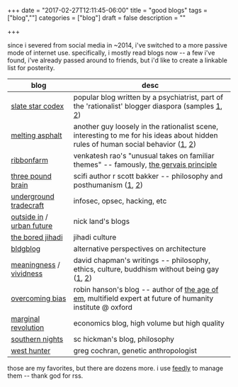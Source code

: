 +++
date = "2017-02-27T12:11:45-06:00"
title = "good blogs"
tags = ["blog",""]
categories = ["blog"]
draft = false
description = ""

+++

since i severed from social media in ~2014, i've switched to a more passive mode of internet use. specifically, i mostly read blogs now -- a few i've found, i've already passed around to friends, but i'd like to create a linkable list for posterity.

**blog** | **desc**
--- | ---
[slate star codex](http://slatestarcodex.com/) | popular blog written by a psychiatrist, part of the 'rationalist' blogger diaspora (samples [1](http://slatestarcodex.com/2014/09/30/i-can-tolerate-anything-except-the-outgroup/), [2](https://slatestarcodex.com/2016/04/04/the-ideology-is-not-the-movement/))
[melting asphalt](http://www.meltingasphalt.com) | another guy loosely in the rationalist scene, interesting to me for his ideas about hidden rules of human social behavior ([1](http://www.meltingasphalt.com/social-status-down-the-rabbit-hole/), [2](http://www.meltingasphalt.com/the-economics-of-social-status/))
[ribbonfarm](https://www.ribbonfarm.com/) | venkatesh rao's "unusual takes on familiar themes" -- famously, [the gervais principle](https://www.ribbonfarm.com/the-gervais-principle/)
[three pound brain](https://rsbakker.wordpress.com/) | scifi author r scott bakker -- philosophy and posthumanism ([1](https://rsbakker.wordpress.com/2011/06/21/what-is-the-semantic-apocalypse/), [2](https://rsbakker.wordpress.com/2015/06/05/the-case-against-humanism-writing-after-the-death-of-meaning/))
[underground tradecraft](https://grugq.tumblr.com/) | infosec, opsec, hacking, etc
[outside in](http://www.xenosystems.net/) / [urban future](http://www.ufblog.net/) | nick land's blogs
[the bored jihadi](http://boredjihadi.tumblr.com/) | jihadi culture
[bldgblog](http://www.bldgblog.com/) | alternative perspectives on architecture
[meaningness](https://meaningness.com/) / [vividness](https://vividness.live) | david chapman's writings -- philosophy, ethics, culture, buddhism without being gay ([1](https://vividness.live/2015/10/12/developing-ethical-social-and-cognitive-competence/), [2](https://meaningness.com/countercultures))
[overcoming bias](http://www.overcomingbias.com/) | robin hanson's blog -- author of [the age of em](http://ageofem.com/), multifield expert at future of humanity institute @ oxford
[marginal revolution](http://marginalrevolution.com/) | economics blog, high volume but high quality
[southern nights](https://socialecologies.wordpress.com/) | sc hickman's blog, philosophy
[west hunter](https://westhunt.wordpress.com/) | greg cochran, genetic anthropologist

those are my favorites, but there are dozens more. i use [feedly](https://feedly.com/) to manage them -- thank god for rss.
